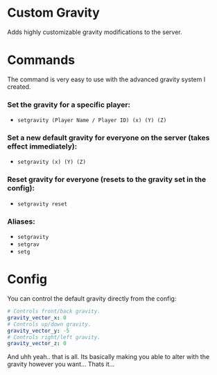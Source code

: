 # Custom Gravity
Adds highly customizable gravity modifications to the server.

# Commands
The command is very easy to use with the advanced gravity system I created.

### Set the gravity for a specific player:
- `setgravity (Player Name / Player ID) (x) (Y) (Z)`

### Set a new default gravity for everyone on the server (takes effect immediately):
- `setgravity (x) (Y) (Z)`

### Reset gravity for everyone (resets to the gravity set in the config):
- `setgravity reset`

### Aliases:
- `setgravity`
- `setgrav`
- `setg`

# Config
You can control the default gravity directly from the config:
```yaml
# Controls front/back gravity.
gravity_vector_x: 0
# Controls up/down gravity.
gravity_vector_y: -5
# Controls right/left gravity.
gravity_vector_z: 0
```

And uhh yeah.. that is all. Its basically making you able to alter with the gravity however you want...
Thats it...
